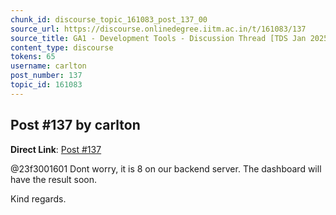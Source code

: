 ```yaml
---
chunk_id: discourse_topic_161083_post_137_00
source_url: https://discourse.onlinedegree.iitm.ac.in/t/161083/137
source_title: GA1 - Development Tools - Discussion Thread [TDS Jan 2025]
content_type: discourse
tokens: 65
username: carlton
post_number: 137
topic_id: 161083
---
```


## Post #137 by carlton

**Direct Link**: [Post #137](https://discourse.onlinedegree.iitm.ac.in/t/161083/137)

@23f3001601 Dont worry, it is 8 on our backend server. The dashboard will have the result soon.

Kind regards.
